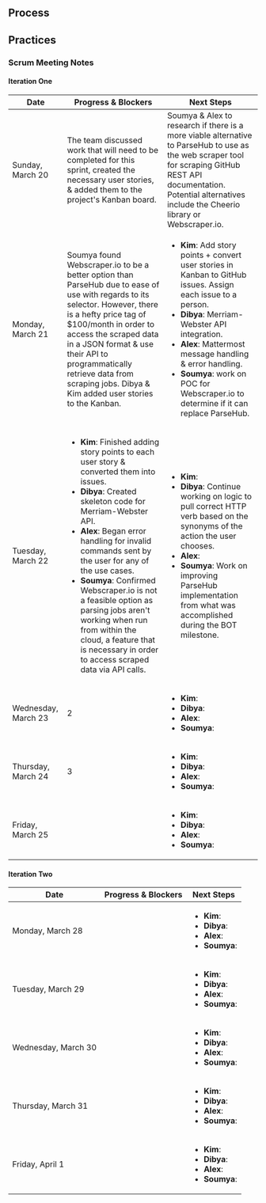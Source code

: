 ## Process

## Practices
### Scrum Meeting Notes
#### Iteration One
| Date   | Progress & Blockers   |  Next Steps
| ------------- | ------------  |  ------------
| Sunday, March 20 | The team discussed work that will need to be completed for this sprint, created the necessary user stories, & added them to the project's Kanban board. | Soumya & Alex to research if there is a more viable alternative to ParseHub to use as the web scraper tool for scraping GitHub REST API documentation. Potential alternatives include the Cheerio library or Webscraper.io.
| Monday, March 21      | Soumya found Webscraper.io to be a better option than ParseHub due to ease of use with regards to its selector. However, there is a hefty price tag of $100/month in order to access the scraped data in a JSON format & use their API to programmatically retrieve data from scraping jobs. Dibya & Kim added user stories to the Kanban. |  <ul><li>**Kim**: Add story points + convert user stories in Kanban to GitHub issues. Assign each issue to a person.</li><li>**Dibya**: Merriam-Webster API integration.</li><li>**Alex**: Mattermost message handling & error handling.</li><li>**Soumya**: work on POC for Webscraper.io to determine if it can replace ParseHub.</li></ul>
| Tuesday, March 22      | <ul><li>**Kim**: Finished adding story points to each user story & converted them into issues.</li><li>**Dibya**: Created skeleton code for Merriam-Webster API.</li><li>**Alex**: Began error handling for invalid commands sent by the user for any of the use cases.</li><li>**Soumya**: Confirmed Webscraper.io is not a feasible option as parsing jobs aren't working when run from within the cloud, a feature that is necessary in order to access scraped data via API calls.</li></ul>             | <ul><li>**Kim**: </li><li>**Dibya**: Continue working on logic to pull correct HTTP verb based on the synonyms of the action the user chooses. </li><li>**Alex**: </li><li>**Soumya**: Work on improving ParseHub implementation from what was accomplished during the BOT milestone.</li></ul>
| Wednesday, March 23      | 2             | <ul><li>**Kim**: </li><li>**Dibya**: </li><li>**Alex**: </li><li>**Soumya**: </li></ul>
| Thursday, March 24      | 3             | <ul><li>**Kim**: </li><li>**Dibya**: </li><li>**Alex**: </li><li>**Soumya**: </li></ul>
| Friday, March 25      | &nbsp;        | <ul><li>**Kim**: </li><li>**Dibya**: </li><li>**Alex**: </li><li>**Soumya**: </li></ul>

#### Iteration Two
| Date   | Progress & Blockers   |  Next Steps
| ------------- | ------------  |  ------------
| Monday, March 28      |           | <ul><li>**Kim**: </li><li>**Dibya**: </li><li>**Alex**: </li><li>**Soumya**: </li></ul>
| Tuesday, March 29      |              | <ul><li>**Kim**: </li><li>**Dibya**: </li><li>**Alex**: </li><li>**Soumya**: </li></ul>
| Wednesday, March 30      |              | <ul><li>**Kim**: </li><li>**Dibya**: </li><li>**Alex**: </li><li>**Soumya**: </li></ul>
| Thursday, March 31      |              | <ul><li>**Kim**: </li><li>**Dibya**: </li><li>**Alex**: </li><li>**Soumya**: </li></ul>
| Friday, April 1      |        | <ul><li>**Kim**: </li><li>**Dibya**: </li><li>**Alex**: </li><li>**Soumya**: </li></ul>
